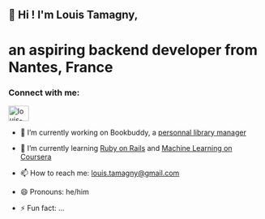 ## 👋 Hi ! I'm Louis Tamagny,
# an aspiring backend developer from Nantes, France
<h3 align="left">Connect with me:</h3>
<p align="left">
<a href="https://linkedin.com/in/louis-tamagny" target="blank"><img align="center" src="https://raw.githubusercontent.com/rahuldkjain/github-profile-readme-generator/master/src/images/icons/Social/linked-in-alt.svg" alt="louis-tamagny" height="30" width="40" /></a>
</p>

- 🔭 I’m currently working on Bookbuddy, a [personnal library manager](https://www.bookbuddy.ink/)
- 🌱 I’m currently learning [Ruby on Rails](https://guides.rubyonrails.org/) and [Machine Learning on Coursera](https://www.coursera.org/learn/machine-learning)

- 📫 How to reach me: louis.tamagny@gmail.com
- 😄 Pronouns: he/him
- ⚡ Fun fact: ...
